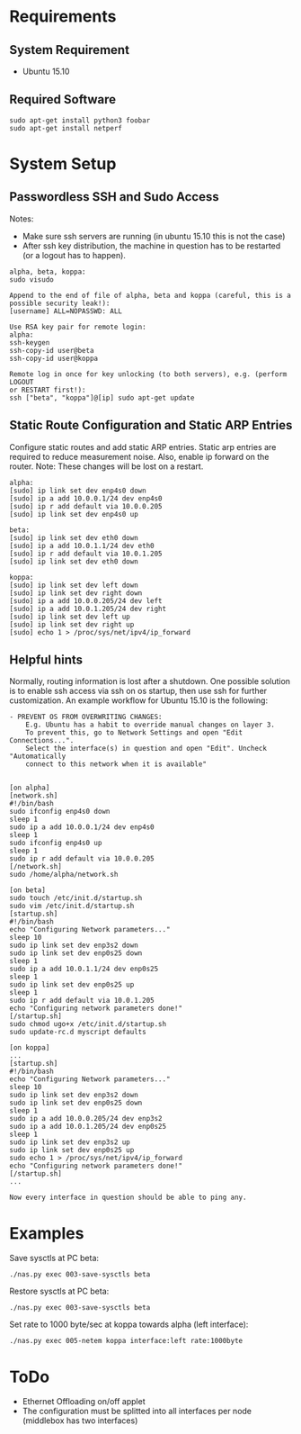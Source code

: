 
# Requirements #

## System Requirement ##

* Ubuntu 15.10

## Required Software ##

```
sudo apt-get install python3 foobar
sudo apt-get install netperf
```

# System Setup #

## Passwordless SSH and Sudo Access ##

Notes:
- Make sure ssh servers are running (in ubuntu 15.10 this is not the case)
- After ssh key distribution, the machine in question has to be restarted (or
a logout has to happen).

```
alpha, beta, koppa:
sudo visudo

Append to the end of file of alpha, beta and koppa (careful, this is a
possible security leak!):
[username] ALL=NOPASSWD: ALL

Use RSA key pair for remote login:
alpha:
ssh-keygen
ssh-copy-id user@beta
ssh-copy-id user@koppa

Remote log in once for key unlocking (to both servers), e.g. (perform LOGOUT
or RESTART first!):
ssh ["beta", "koppa"]@[ip] sudo apt-get update
```


## Static Route Configuration and Static ARP Entries #

Configure static routes and add static ARP entries. Static
arp entries are required to reduce measurement noise. Also, enable ip forward
on the router.
Note: These changes will be lost on a restart.

```
alpha:
[sudo] ip link set dev enp4s0 down
[sudo] ip a add 10.0.0.1/24 dev enp4s0
[sudo] ip r add default via 10.0.0.205
[sudo] ip link set dev enp4s0 up

beta:
[sudo] ip link set dev eth0 down
[sudo] ip a add 10.0.1.1/24 dev eth0
[sudo] ip r add default via 10.0.1.205
[sudo] ip link set dev eth0 down

koppa:
[sudo] ip link set dev left down
[sudo] ip link set dev right down
[sudo] ip a add 10.0.0.205/24 dev left
[sudo] ip a add 10.0.1.205/24 dev right
[sudo] ip link set dev left up
[sudo] ip link set dev right up
[sudo] echo 1 > /proc/sys/net/ipv4/ip_forward
```


## Helpful hints #

Normally, routing information is lost after a shutdown. One possible solution
is to enable ssh access via ssh on os startup, then use ssh for further
customization. An example workflow for Ubuntu 15.10 is the following:

```
- PREVENT OS FROM OVERWRITING CHANGES:
    E.g. Ubuntu has a habit to override manual changes on layer 3.
    To prevent this, go to Network Settings and open "Edit Connections...".
    Select the interface(s) in question and open "Edit". Uncheck "Automatically
    connect to this network when it is available"


[on alpha]
[network.sh]
#!/bin/bash
sudo ifconfig enp4s0 down
sleep 1
sudo ip a add 10.0.0.1/24 dev enp4s0
sleep 1
sudo ifconfig enp4s0 up
sleep 1
sudo ip r add default via 10.0.0.205
[/network.sh]
sudo /home/alpha/network.sh

[on beta]
sudo touch /etc/init.d/startup.sh
sudo vim /etc/init.d/startup.sh
[startup.sh]
#!/bin/bash
echo "Configuring Network parameters..."
sleep 10
sudo ip link set dev enp3s2 down
sudo ip link set dev enp0s25 down
sleep 1
sudo ip a add 10.0.1.1/24 dev enp0s25
sleep 1
sudo ip link set dev enp0s25 up
sleep 1
sudo ip r add default via 10.0.1.205
echo "Configuring network parameters done!"
[/startup.sh]
sudo chmod ugo+x /etc/init.d/startup.sh
sudo update-rc.d myscript defaults

[on koppa]
...
[startup.sh]
#!/bin/bash
echo "Configuring Network parameters..."
sleep 10
sudo ip link set dev enp3s2 down
sudo ip link set dev enp0s25 down
sleep 1
sudo ip a add 10.0.0.205/24 dev enp3s2
sudo ip a add 10.0.1.205/24 dev enp0s25
sleep 1
sudo ip link set dev enp3s2 up
sudo ip link set dev enp0s25 up
sudo echo 1 > /proc/sys/net/ipv4/ip_forward
echo "Configuring network parameters done!"
[/startup.sh]
...

Now every interface in question should be able to ping any.
```

# Examples #


Save sysctls at PC beta:

```
./nas.py exec 003-save-sysctls beta
```


Restore sysctls at PC beta:

```
./nas.py exec 003-save-sysctls beta
```

Set rate to 1000 byte/sec at koppa towards alpha (left interface):

```
./nas.py exec 005-netem koppa interface:left rate:1000byte
```

# ToDo #

* Ethernet Offloading on/off applet
* The configuration must be splitted into all interfaces per node (middlebox has two interfaces)
